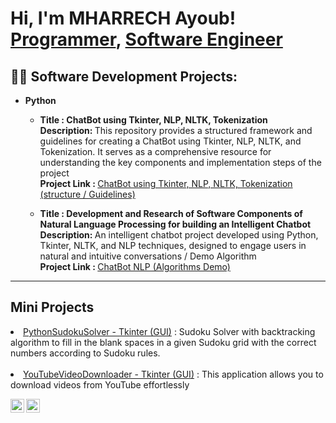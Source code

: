 <h1>Hi, I'm MHARRECH Ayoub! <br/><a href="#">Programmer</a>, <a href="#">Software Engineer</a></h1>

<h2>👨‍💻 Software Development Projects:</h2>

- <b>Python</b>
  - <strong>Title : ChatBot using Tkinter, NLP, NLTK, Tokenization</strong>
    <br><strong>Description: </strong> This repository provides a structured framework and guidelines for creating a ChatBot using Tkinter, NLP, NLTK, and Tokenization. It serves as a comprehensive resource for understanding the key components and implementation steps of the project
    <br><strong>Project Link :  </strong> [ChatBot using Tkinter, NLP, NLTK, Tokenization (structure / Guidelines)](https://github.com/Amsmoox/ChatBot-using-Tkinter-NLP-NLTK-Tokenization)

  - <strong>Title : Development and Research of Software Components of Natural Language Processing for building an Intelligent Chatbot</strong>
    <br><strong>Description: </strong> An intelligent chatbot project developed using Python, Tkinter, NLTK, and NLP techniques, designed to engage users in natural and intuitive conversations / Demo Algorithm
    <br><strong>Project Link :  </strong> [ChatBot NLP (Algorithms Demo)](https://github.com/Amsmoox/ChatBotNLP)

-----------------------------------------------------------
<h2><strong>Mini Projects</strong></h2>
<li><a href="https://github.com/Amsmoox/PythonSudokuSolver" >PythonSudokuSolver - Tkinter (GUI)</a>  : Sudoku Solver with backtracking algorithm to fill in the blank spaces in a given Sudoku grid with the correct numbers according to Sudoku rules.</li>
<br>
<li><a href="https://github.com/Amsmoox/YouTubeVideoDownloader_Tkinter" >YouTubeVideoDownloader - Tkinter (GUI)</a> : This application allows you to download videos from YouTube effortlessly
</li>

[<img align="left" alt="MharrechAyoub | LinkedIn" width="22px" src="https://cdn.jsdelivr.net/npm/simple-icons@v3/icons/linkedin.svg" />][linkedin]
[<img align="left" alt="MharrechAyoub | Instagram" width="22px" src="https://cdn.jsdelivr.net/npm/simple-icons@v3/icons/instagram.svg" />][instagram]


[instagram]: https://www.instagram.com/Smoox404/
[linkedin]: https://www.linkedin.com/in/ayoubmharrech/
